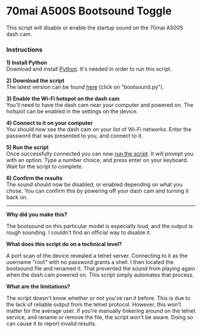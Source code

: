 # 70mai A500S Bootsound Toggle
This script will disable or enable the startup sound on the 70mai A500S dash cam.

### Instructions

**1) Install Python**<br>
Download and install [Python](https://www.python.org/downloads/). It's needed in order to run this script.

**2) Download the script**<br>
The latest version can be found [here](https://github.com/bauluk/70mai-A500S-Bootsound-Toggle/releases/) (click on "bootsound.py").

**3) Enable the Wi-Fi hotspot on the dash cam**<br>
You'll need to have the dash cam near your computer and powered on. The hotspot can be enabled in the settings on the device.

**4) Connect to it on your computer**<br>
You should now see the dash cam on your list of Wi-Fi networks. Enter the password that was presented to you, and connect to it.

**5) Run the script**<br>
Once successfully connected you can now [run the script](https://www.wikihow.com/Open-a-Python-File). It will prompt you with an option. Type a number choice, and press enter on your keyboard. Wait for the script to complete.

**6) Confirm the results**<br>
The sound should now be disabled, or enabled depending on what you chose. You can confirm this by powering off your dash cam and turning it back on.

<hr>

**Why did you make this?**

The bootsound on this particular model is especially loud, and the output is rough sounding. I couldn't find an official way to disable it.

**What does this script do on a technical level?**

A port scan of the device revealed a telnet server. Connecting to it as the username "root" with no password grants a shell. I then located the bootsound file and renamed it. That prevented the sound from playing again when the dash cam powered on. This script simply automates that process.

**What are the limitations?**

The script doesn't know whether or not you've ran it before. This is due to the lack of reliable output from the telnet protocol. However, this won't matter for the average user. If you're manually tinkering around on the telnet service, and rename or remove the file, the script won't be aware. Doing so can cause it to report invalid results.
